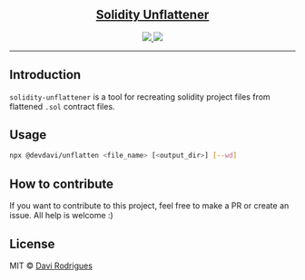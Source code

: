 <div align="center">
  <a href="https://github.com/developerdavi/solidity-unflattener">
    <div>
      <h2>Solidity Unflattener</h2>
    </div>
  </a>
  <div>
    <a href="https://img.shields.io/github/v/tag/developerdavi/solidity-unflattener?color=9ae6b4&style=for-the-badge">
      <img src="https://img.shields.io/github/v/tag/developerdavi/solidity-unflattener?color=9ae6b4&style=for-the-badge">
    </a>
    <a href="https://img.shields.io/github/license/developerdavi/solidity-unflattener?color=feb2b2&style=for-the-badge">
      <img src="https://img.shields.io/github/license/developerdavi/solidity-unflattener?color=feb2b2&style=for-the-badge">
    </a>
  </div>
  <hr>
</div>

## Introduction

`solidity-unflattener` is a tool for recreating solidity project files from flattened `.sol` contract files.

## Usage

```bash 
npx @devdavi/unflatten <file_name> [<output_dir>] [--wd]
```

## How to contribute

If you want to contribute to this project, feel free to make a PR or create an issue. All help is welcome :)

## License

MIT © [Davi Rodrigues](https://github.com/developerdavi)
